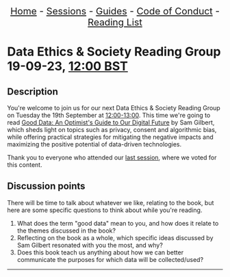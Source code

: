 <center>
<p align="center" style="font-size:22px">
<a href="https://data-ethics-and-society.github.io/data-ethics-and-society-reading-group">Home</a> 
- <a href="https://data-ethics-and-society.github.io/data-ethics-and-society-reading-group/SESSIONS.html">Sessions</a> 
- <a href="https://data-ethics-and-society.github.io/data-ethics-and-society-reading-group/Guides/guides.html">Guides</a> 
- <a href="https://data-ethics-and-society.github.io/data-ethics-and-society-reading-group/code-of-conduct.html">Code of Conduct</a> 
- <a href="https://data-ethics-and-society.github.io/data-ethics-and-society-reading-group/READING-LIST.html">Reading List</a>
</p>
</center>

# Data Ethics & Society Reading Group 19-09-23, [12:00 BST](https://www.timeanddate.com/worldclock/fixedtime.html?msg=Good+Data-+Data+Ethics+and+Society+Reading+Group&iso=20230919T12&p1=136&ah=1)

## Description

You're welcome to join us for our next Data Ethics & Society Reading Group on Tuesday the 19th September at [12:00-13:00](https://www.timeanddate.com/worldclock/fixedtime.html?msg=Good+Data-+Data+Ethics+and+Society+Reading+Group&iso=20230919T12&p1=136&ah=1). This time we're going to read [Good Data: An Optimist's Guide to Our Digital Future](https://gooddataguide.com/) by Sam Gilbert, which sheds light on topics such as privacy, consent and algorithmic bias, while offering practical strategies for mitigating the negative impacts and maximizing the positive potential of data-driven technologies.

Thank you to everyone who attended our [last session](./05-23-session.md), where we voted for this content.

## Discussion points

There will be time to talk about whatever we like, relating to the book, but here are some specific questions to think about while you're reading.

1. What does the term "good data" mean to you, and how does it relate to the themes discussed in the book?
2. Reflecting on the book as a whole, which specific ideas discussed by Sam Gilbert resonated with you the most, and why?
3. Does this book teach us anything about how we can better communicate the purposes for which data will be collected/used?

---

<!--

## Meeting notes

### Who came
Number of people: 46

### What did we think?
Notes here!
Shall we email the author? If so, who'll send the email?

-->
